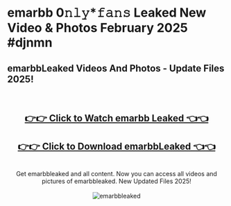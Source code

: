 # emarbb 0𝚗𝚕𝚢*𝚏𝚊𝚗𝚜 Leaked New Video & Photos February 2025 #djnmn

<h2>emarbbLeaked Videos And Photos - Update Files 2025!</h2>
<br>
<div align="center">
<h2><a href="https://mediaupload.pro?title=emarbb&ref=11F" rel="nofollow">👉👉 Click to Watch emarbb Leaked 👈👈</a></h2>
<h2><a href="https://mediaupload.pro?title=emarbb&ref=11F" rel="nofollow">👉👉 Click to Download emarbbLeaked 👈👈</a></h2>
<br>
Get emarbbleaked and all content. Now you can access all videos and pictures of emarbbleaked. New Updated Files 2025!
<br>
<br>
<a href="https://mediaupload.pro?title=emarbb&ref=11F" rel="nofollow" data-target="animated-image.originalLink"><img src="https://i.ibb.co/Gkj2r4b/banner.png" alt="emarbbleaked" style="max-width: 100%; display: inline-block;" data-target="animated-image.originalImage"></a>
</div>
<br>

